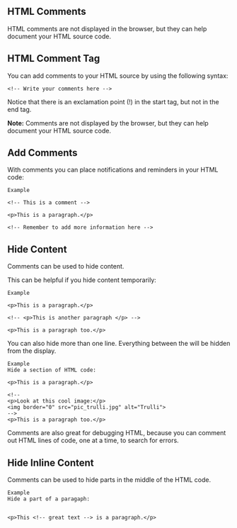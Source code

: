 HTML Comments
---



HTML comments are not displayed in the browser, but they can help document your HTML source code.



HTML Comment Tag
---
You can add comments to your HTML source by using the following syntax:

    <!-- Write your comments here -->

Notice that there is an exclamation point (!) in the start tag, but not in the end tag.

**Note:** Comments are not displayed by the browser, but they can help document your HTML source code.





Add Comments
---
With comments you can place notifications and reminders in your HTML code:

    Example
    
    <!-- This is a comment -->
    
    <p>This is a paragraph.</p>
    
    <!-- Remember to add more information here -->





Hide Content
---
Comments can be used to hide content.

This can be helpful if you hide content temporarily:

    Example
    
    <p>This is a paragraph.</p>
    
    <!-- <p>This is another paragraph </p> -->
    
    <p>This is a paragraph too.</p>

You can also hide more than one line. Everything between the <!-- and the --> will be hidden from the display.

    Example
    Hide a section of HTML code:
    
    <p>This is a paragraph.</p>
    
    <!--
    <p>Look at this cool image:</p>
    <img border="0" src="pic_trulli.jpg" alt="Trulli">
    -->
    <p>This is a paragraph too.</p>

Comments are also great for debugging HTML, because you can comment out HTML lines of code, one at a time, to search for errors.






Hide Inline Content
---
Comments can be used to hide parts in the middle of the HTML code.

    Example
    Hide a part of a paragaph:
    
   
    <p>This <!-- great text --> is a paragraph.</p>

